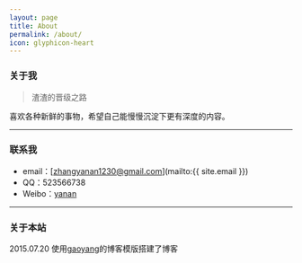```yaml
---
layout: page
title: About
permalink: /about/
icon: glyphicon-heart
---
```


### 关于我

> 渣渣的晋级之路

喜欢各种新鲜的事物，希望自己能慢慢沉淀下更有深度的内容。

---

### 联系我

* email：[zhangyanan1230@gmail.com](mailto:{{ site.email }})
* QQ：523566738
* Weibo：[yanan](http://weibo.com/1738232024/profile?topnav=1&wvr=6)

---

### 关于本站   

2015.07.20 使用[gaoyang](http://gaohaoyang.github.io/)的博客模版搭建了博客